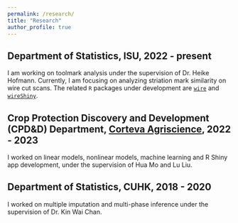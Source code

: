 ```yaml
---
permalink: /research/
title: "Research"
author_profile: true
---
```




## Department of Statistics, ISU, 2022 - present
I am working on toolmark analysis under the supervision of Dr. Heike Hofmann.
Currently,
I am focusing on analyzing striation mark similarity on wire cut scans.
The related `R` packages under development are [`wire`](https://yuhangtom.github.io/wire/) and [`wireShiny`](https://yuhangtom.github.io/wireShiny/).

## Crop Protection Discovery and Development (CPD&D) Department, [Corteva Agriscience](https://www.corteva.us/), 2022 - 2023
I worked on linear models, nonlinear models, machine learning and R Shiny app development, under the supervision of Hua Mo and Lu Liu.

## Department of Statistics, CUHK, 2018 - 2020
I worked on multiple imputation and multi-phase inference under the supervision of Dr. Kin Wai Chan.
